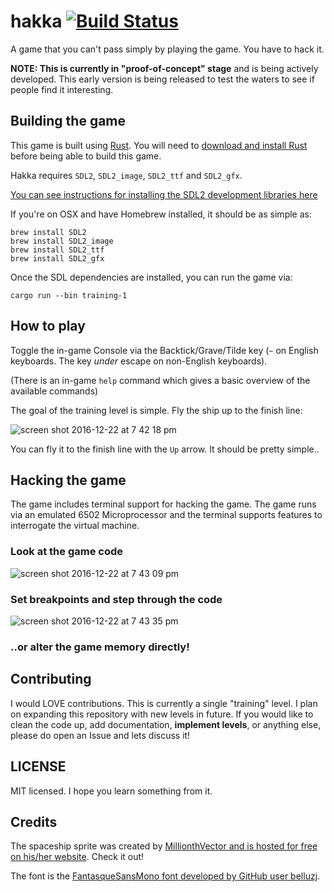 # hakka [![Build Status](https://travis-ci.org/simon-whitehead/hakka.svg?branch=master)](https://travis-ci.org/simon-whitehead/hakka)
A game that you can't pass simply by playing the game. You have to hack it.

**NOTE: This is currently in "proof-of-concept" stage** and is being actively developed. This early version
is being released to test the waters to see if people find it interesting.

## Building the game

This game is built using [Rust](https://rust-lang.org/). You will need to [download and install Rust](https://www.rust-lang.org/en-US/install.html) before being able to build this game. 

Hakka requires `SDL2`, `SDL2_image`, `SDL2_ttf` and `SDL2_gfx`.

[You can see instructions for installing the SDL2 development libraries here](https://github.com/AngryLawyer/rust-sdl2#sdl20-development-libraries)

If you're on OSX and have Homebrew installed, it should be as simple as:

```
brew install SDL2
brew install SDL2_image
brew install SDL2_ttf
brew install SDL2_gfx
```

Once the SDL dependencies are installed, you can run the game via:

    cargo run --bin training-1

## How to play

Toggle the in-game Console via the Backtick/Grave/Tilde key (`~` on English keyboards. The key _under_ escape on non-English keyboards).

(There is an in-game `help` command which gives a basic overview of the available commands)

The goal of the training level is simple. Fly the ship up to the finish line:

![screen shot 2016-12-22 at 7 42 18 pm](https://cloud.githubusercontent.com/assets/2499070/21419963/fc9f33f6-c87e-11e6-8e31-0c9a39ccbece.png)

You can fly it to the finish line with the `Up` arrow. It should be pretty simple..

## Hacking the game

The game includes terminal support for hacking the game. The game runs via an emulated 6502 Microprocessor and
the terminal supports features to interrogate the virtual machine.

### Look at the game code

![screen shot 2016-12-22 at 7 43 09 pm](https://cloud.githubusercontent.com/assets/2499070/21419974/10e8113e-c87f-11e6-815b-85349ccc2550.png)

### Set breakpoints and step through the code

![screen shot 2016-12-22 at 7 43 35 pm](https://cloud.githubusercontent.com/assets/2499070/21419976/11bcc3b6-c87f-11e6-8f93-a5bd144ddd22.png)

### ..or alter the game memory directly!


## Contributing

I would LOVE contributions. This is currently a single "training" level. I plan on expanding this repository
with new levels in future. If you would like to clean the code up, add documentation, __implement levels__, or anything
else, please do open an Issue and lets discuss it!


## LICENSE
MIT licensed. I hope you learn something from it.

## Credits

The spaceship sprite was created by [MillionthVector and is hosted for free on his/her website](http://millionthvector.blogspot.com.au/p/free-sprites.html). Check it out!

The font is the [FantasqueSansMono font developed by GitHub user belluzj](https://github.com/belluzj/fantasque-sans).
